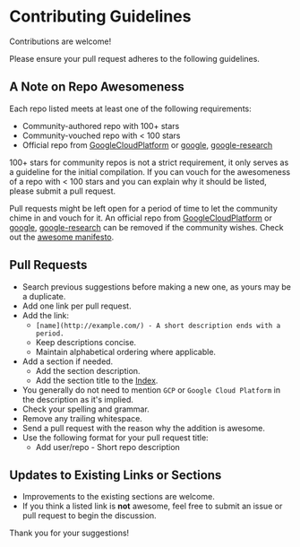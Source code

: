 # Contributing Guidelines

Contributions are welcome!

Please ensure your pull request adheres to the following guidelines.

## A Note on Repo Awesomeness

Each repo listed meets at least one of the following requirements:

* Community-authored repo with 100+ stars
* Community-vouched repo with < 100 stars
* Official repo from [GoogleCloudPlatform](https://github.com/GoogleCloudPlatform) or [google](https://github.com/google), [google-research](https://github.com/google-research)

100+ stars for community repos is not a strict requirement, it only serves as a guideline for the initial compilation.  If you can vouch for the awesomeness of a repo with < 100 stars and you can explain why it should be listed, please submit a pull request.

Pull requests might be left open for a period of time to let the community chime in and vouch for it.  An official repo from [GoogleCloudPlatform](https://github.com/GoogleCloudPlatform) or [google](https://github.com/google), [google-research](https://github.com/google-research) can be removed if the community wishes.  Check out the [awesome manifesto](https://github.com/sindresorhus/awesome/blob/master/awesome.md).

## Pull Requests

* Search previous suggestions before making a new one, as yours may be a duplicate.
* Add one link per pull request.
* Add the link:
    * `[name](http://example.com/) - A short description ends with a period.`
    * Keep descriptions concise.
    * Maintain alphabetical ordering where applicable.
* Add a section if needed.
    * Add the section description.
    * Add the section title to the [Index](https://github.com/morx3x/awesome-gcp#index).
* You generally do not need to mention `GCP` or `Google Cloud Platform` in the description as it's implied.
* Check your spelling and grammar.
* Remove any trailing whitespace.
* Send a pull request with the reason why the addition is awesome.
* Use the following format for your pull request title:
    * Add user/repo - Short repo description

## Updates to Existing Links or Sections

* Improvements to the existing sections are welcome.
* If you think a listed link is **not** awesome, feel free to submit an issue or pull request to begin the discussion.

Thank you for your suggestions!